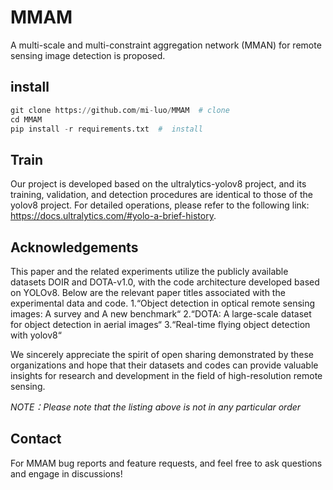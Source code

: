 # MMAM
A multi-scale and multi-constraint aggregation network (MMAN) for remote sensing image detection is proposed.

## install
```python 
git clone https://github.com/mi-luo/MMAM  # clone  
cd MMAM  
pip install -r requirements.txt  #  install
```


## Train
Our project is developed based on the ultralytics-yolov8 project, and its training, validation, and detection procedures are identical to those of the yolov8 project. For detailed operations, please refer to the following link: https://docs.ultralytics.com/#yolo-a-brief-history.



## Acknowledgements
  This paper and the related experiments utilize the publicly available datasets DOIR and DOTA-v1.0, with the code architecture developed based on YOLOv8. Below are the relevant paper titles associated with the experimental data and code.
  1.“Object detection in optical remote sensing images: A survey and A new benchmark“
  2.“DOTA: A large-scale dataset for object detection in aerial images“
  3.“Real-time flying object detection with yolov8“

We sincerely appreciate the spirit of open sharing demonstrated by these organizations and hope that their datasets and codes can provide valuable insights for research and development in the field of high-resolution remote sensing.


*NOTE：Please note that the listing above is not in any particular order*



## Contact
For MMAM bug reports and feature requests, and feel free to ask questions and engage in discussions!
